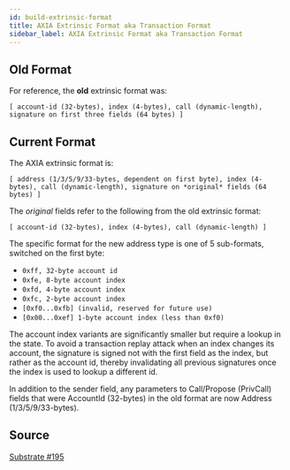 ```yaml
---
id: build-extrinsic-format
title: AXIA Extrinsic Format aka Transaction Format
sidebar_label: AXIA Extrinsic Format aka Transaction Format
---
```


## Old Format

For reference, the **old** extrinsic format was:

```
[ account-id (32-bytes), index (4-bytes), call (dynamic-length), signature on first three fields (64 bytes) ]
```

## Current Format

The AXIA extrinsic format is:

```
[ address (1/3/5/9/33-bytes, dependent on first byte), index (4-bytes), call (dynamic-length), signature on *original* fields (64 bytes) ]
```

The _original_ fields refer to the following from the old extrinsic format:

```
[ account-id (32-bytes), index (4-bytes), call (dynamic-length) ]
```

The specific format for the new address type is one of 5 sub-formats, switched on the first byte:

- `0xff, 32-byte account id`
- `0xfe, 8-byte account index`
- `0xfd, 4-byte account index`
- `0xfc, 2-byte account index`
- `[0xf0...0xfb] (invalid, reserved for future use)`
- `[0x00...0xef] 1-byte account index (less than 0xf0)`

The account index variants are significantly smaller but require a lookup in the state. To avoid a transaction replay attack when an index changes its account, the signature is signed not with the first field as the index, but rather as the account id, thereby invalidating all previous signatures once the index is used to lookup a different id.

In addition to the sender field, any parameters to Call/Propose (PrivCall) fields that were AccountId (32-bytes) in the old format are now Address (1/3/5/9/33-bytes).

## Source

[Substrate #195](https://github.com/axia-tech/substrate/pull/195)
